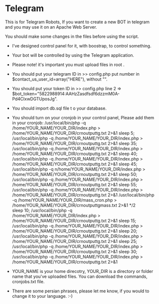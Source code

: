# Telegram

This is for Telegram Robots, If you want to create a new BOT in telegram and you may use it on an Apache Web Server.

You should make some changes in the files before using the script.

* I've designed control panel for it, with boostrap, to control something.
* Your bot will be controlled by using the Telegram application.
* Please note! it's important you must upload files in root .
* You should put your telegram ID in >> config.php put number in $contact_us_user_id=array("HERE"), without "".
* You should put your token ID in >> config.php line 2 => $bot_token="5822988914:AAHzZasdfsdf6dzzmM0A-Pd4CIxwDGTUposJg".
* You should import db.sql file t o your database.
* You should turn on your cronjob in your control panel, Please add them in your cronjob:
/usr/local/bin/php -q /home/YOUR_NAME/YOUR_DIR/index.php > /home/YOUR_NAME/YOUR_DIR/crnoutputtg.txt 2>&1
sleep 5; /usr/local/bin/php -q /home/YOUR_NAME/YOUR_DIR/index.php > /home/YOUR_NAME/YOUR_DIR/crnoutputtg.txt 2>&1
sleep 35; /usr/local/bin/php -q /home/YOUR_NAME/YOUR_DIR/index.php > /home/YOUR_NAME/YOUR_DIR/crnoutputtg.txt 2>&1
sleep 40; /usr/local/bin/php -q /home/YOUR_NAME/YOUR_DIR/index.php > /home/YOUR_NAME/YOUR_DIR/crnoutputtg.txt 2>&1
sleep 45; /usr/local/bin/php -q n/home/YOUR_NAME/YOUR_DIR/index.php > /home/YOUR_NAME/YOUR_DIR/crnoutputtg.txt 2>&1
sleep 50; /usr/local/bin/php -q /home/YOUR_NAME/YOUR_DIR/index.php > /home/YOUR_NAME/YOUR_DIR/crnoutputtg.txt 2>&1
sleep 55; /usr/local/bin/php -q /home/YOUR_NAME/YOUR_DIR/index.php > /home/YOUR_NAME/YOUR_DIR/crnoutputtg.txt 2>&1
/usr/local/bin/php -q /home/YOUR_NAME/YOUR_DIR/mass_cron.php > /home/YOUR_NAME/YOUR_DIR/crnoutputtgmass.txt 2>&1 */2	
sleep 10; /usr/local/bin/php -q /home/YOUR_NAME/YOUR_DIR/index.php > /home/YOUR_NAME/YOUR_DIR/crnoutputtg.txt 2>&1
sleep 15; /usr/local/bin/php -q /home/YOUR_NAME/YOUR_DIR/index.php > /home/YOUR_NAME/YOUR_DIR/crnoutputtg.txt 2>&1
sleep 20; /usr/local/bin/php -q /home/YOUR_NAME/YOUR_DIR/index.php > /home/YOUR_NAME/YOUR_DIR/crnoutputtg.txt 2>&1
sleep 25; /usr/local/bin/php -q /home/YOUR_NAME/YOUR_DIR/index.php > /home/YOUR_NAME/YOUR_DIR/crnoutputtg.txt 2>&1
sleep 30; /usr/local/bin/php -q /home/YOUR_NAME/YOUR_DIR/index.php > /home/YOUR_NAME/YOUR_DIR/crnoutputtg.txt 2>&1

* YOUR_NAME is your home direcotry, YOUR_DIR is a directory or folder name that you've uploaded files. 
You can download the commands, cronjobs.txt file.
* There are some persian phrases, please let me know, if you would to change it to your language. :-)
